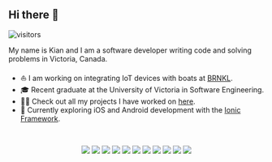 ## Hi there 👋

![visitors](https://visitor-badge.glitch.me/badge?page_id=kgorgi.readme)

My name is Kian and I am a software developer writing code and solving problems in Victoria, Canada. 

- ⛵️ I am working on integrating IoT devices with boats at [BRNKL](http://brnkl.io/).
- 🎓 Recent graduate at the University of Victoria in Software Engineering.
- 👨‍💻 Check out all my projects I have worked on [here](https://github.com/kgorgi/kgorgi/blob/master/PROJECTS.md). 
- 🐬 Currently exploring iOS and Android development with the [Ionic Framework](https://ionicframework.com/).

<br/>
<p align='center'>
    <img src="https://img.shields.io/badge/typescript%20-%23007ACC.svg?&style=for-the-badge&logo=typescript&logoColor=white">
    <img src="https://img.shields.io/badge/html5%20-%23E34F26.svg?&style=for-the-badge&logo=html5&logoColor=white">
    <img src="https://img.shields.io/badge/css3%20-%231572B6.svg?&style=for-the-badge&logo=css3&logoColor=white">
    <img src="https://img.shields.io/badge/python%20-%2314354C.svg?&style=for-the-badge&logo=python&logoColor=white">
    <img src="https://img.shields.io/badge/c%23%20-%23239120.svg?&style=for-the-badge&logo=c-sharp&logoColor=white">
    <img src="https://img.shields.io/badge/java-%23ED8B00.svg?&style=for-the-badge&logo=java&logoColor=white">
    <img src="https://img.shields.io/badge/go-%2300ADD8.svg?&style=for-the-badge&logo=go&logoColor=white">
    <img src="https://img.shields.io/badge/react%20-%2320232a.svg?&style=for-the-badge&logo=react&logoColor=%2361DAFB">
    <img src="https://img.shields.io/badge/angular%20-%23DD0031.svg?&style=for-the-badge&logo=angular&logoColor=white">
    <img src="https://img.shields.io/badge/Ionic-%233880FF.svg?&style=for-the-badge&logo=Ionic&logoColor=white">
    <img src="https://img.shields.io/badge/node.js%20-%2343853D.svg?&style=for-the-badge&logo=node.js&logoColor=white">
</p>